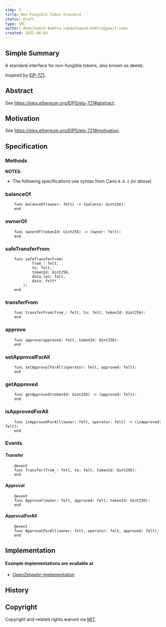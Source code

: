 ```yaml
---
simp: 3
title: Non-Fungible Token Standard
status: Draft
type: SRC
author: Abdelhamid Bakhta <abdelhamid.bakhta@gmail.com>
created: 2022-06-03
---
```


## Simple Summary

A standard interface for non-fungible tokens, also known as deeds.

Inspired by [EIP-721](https://eips.ethereum.org/EIPS/eip-721).

## Abstract

See https://eips.ethereum.org/EIPS/eip-721#abstract.

## Motivation

See https://eips.ethereum.org/EIPS/eip-721#motivation.

## Specification

### Methods

**NOTES**:
 - The following specifications use syntax from Cairo `0.8.1` (or above)

### balanceOf

``` cairo
    func balanceOf(owner: felt) -> (balance: Uint256):
    end
```

### ownerOf

``` cairo
    func ownerOf(tokenId: Uint256) -> (owner: felt):
    end
```

### safeTransferFrom

``` cairo
    func safeTransferFrom(
            from_: felt, 
            to: felt, 
            tokenId: Uint256, 
            data_len: felt,
            data: felt*
        ):
    end
```

### transferFrom

``` cairo
    func transferFrom(from_: felt, to: felt, tokenId: Uint256):
    end
```

### approve

``` cairo
    func approve(approved: felt, tokenId: Uint256):
    end
```

### setApprovalForAll

``` cairo
    func setApprovalForAll(operator: felt, approved: felt):
    end
```

### getApproved

``` cairo
    func getApproved(tokenId: Uint256) -> (approved: felt):
    end
```

### isApprovedForAll

``` cairo
    func isApprovedForAll(owner: felt, operator: felt) -> (isApproved: felt):
    end
```

### Events

#### Transfer

``` cairo
    @event
    func Transfer(from_: felt, to: felt, tokenId: Uint256):
    end
```

#### Approval

``` cairo
    @event
    func Approval(owner: felt, approved: felt, tokenId: Uint256):
    end
```

#### ApprovalForAll

``` cairo
    @event
    func ApprovalForAll(owner: felt, operator: felt, approved: felt):
    end
```

## Implementation

#### Example implementations are available at
- [OpenZeppelin implementation](https://github.com/OpenZeppelin/cairo-contracts/tree/main/src/openzeppelin/token/erc721)


## History


## Copyright

Copyright and related rights waived via [MIT](../LICENSE).